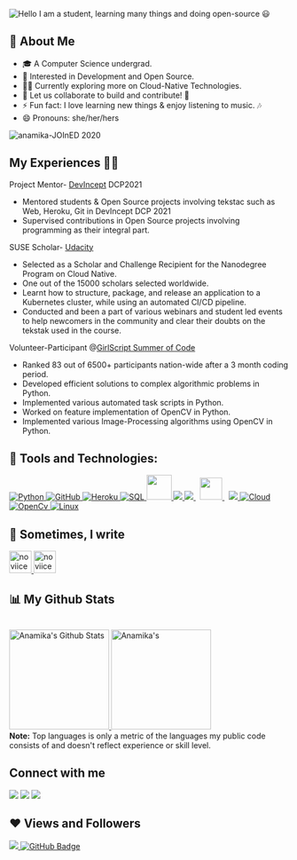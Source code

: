 ![Hello I am a student, learning many things and doing open-source  😃](https://user-images.githubusercontent.com/72334601/143047026-ab2349e8-9c98-43af-855d-139cbf5ee635.gif)

<!--
<a href="#"><img width="100%" height="auto" src="https://raw.githubusercontent.com/halfrost/halfrost/master/icons/header_.png" height="175px"/></a>

<h1 align="center">Hello <img src="https://raw.githubusercontent.com/MartinHeinz/MartinHeinz/master/wave.gif" width="30px">
</h1>
<h3 align="center">I am a student, learning many things and doing open-source. </h3>
<h3 align="center"> :smiley: </h3>
-->

## :girl: About Me

- 🎓 A Computer Science undergrad.
- 💬 Interested in Development and Open Source.
- 👨‍💻 Currently exploring more on Cloud-Native Technologies.
- :milky_way: Let us collaborate to build and contribute! :handshake:
- ⚡ Fun fact: I love learning new things & enjoy listening to music. :notes:
- 😄 Pronouns: she/her/hers

![anamika-JOInED 2020](https://user-images.githubusercontent.com/72334601/139013031-5310c79b-225a-4137-bb4b-62977c896b16.png)

<!--
<p align="center">
  <a href="https://github.com/ryo-ma/github-profile-trophy"><img width="100%" height="auto" align="center" src="https://github-profile-trophy.vercel.app/?username=noviicee&no-bg=true&theme=oldie&title=Joined2020" alt="noviicee" /></a
</p> -->
<!--<p align="left"> <a href="https://github.com/ryo-ma/github-profile-trophy"><img src="https://github-profile-trophy.vercel.app/?username=noviicee&no-bg=true&theme=oldie&title=Joined2020,Commit,PullRequest,Issues,Repositories,Stars" alt="noviicee" /></a> </p>-->


## My Experiences :woman_technologist:

Project Mentor- [DevIncept](https://www.devincept.com/) DCP2021
* Mentored students & Open Source projects involving tekstac such as Web, Heroku, Git in DevIncept DCP 2021
* Supervised contributions in Open Source projects involving programming as their integral part.

SUSE Scholar- [Udacity](https://www.udacity.com/)
<!--* [SUSE Cloud Native Foundations Scholar](https://www.udacity.com/scholarships/suse-cloud-native-foundations-scholarship)-->
* Selected as a Scholar and Challenge Recipient for the Nanodegree Program on Cloud Native.
* One out of the 15000 scholars selected worldwide.
* Learnt how to structure, package, and release an application to a Kubernetes cluster, while using an automated CI/CD pipeline.
* Conducted and been a part of various webinars and student led events to help newcomers in the community and clear their doubts on the tekstak used in the course.

Volunteer-Participant @[GirlScript Summer of Code](https://gssoc.girlscript.tech/)
* Ranked 83 out of 6500+ participants nation-wide after a 3 month coding period.
* Developed efficient solutions to complex algorithmic problems in Python.
* Implemented various automated task scripts in Python.
* Worked on feature implementation of OpenCV in Python.
* Implemented various Image-Processing algorithms using OpenCV in Python.


## 🚀 Tools and Technologies:

<p align="left"> 
    <a href="https://www.python.org" target="_blank"> <img src="https://img.icons8.com/color/48/000000/python--v1.png" alt="Python"> </a>
    <a href="https://www.github.com" target="_blank"> <img src="https://img.icons8.com/fluency/48/000000/github.png" alt="GitHub"/> </a> 
    <a href="https://www.heroku.com" target="_blank"> <img src="https://img.icons8.com/color/48/000000/heroku.png" alt="Heroku"/> </a> 
    <a href="https://en.wikipedia.org/wiki/SQL" target="_blank"> <img src="https://img.icons8.com/ios/50/000000/sql.png" alt="SQL"/> </a> 
    <a href="https://www.oracle.com/in/database/what-is-database/" target="_blank"> <img src="https://img.icons8.com/office/80/000000/add-database.png"/ width="45" height="45"> </a> 
    <a href="https://git-scm.com/" target="_blank"> <img src="https://img.icons8.com/color/48/000000/git.png"/> </a> 
    <a style="padding-right:8px;" href="https://ubuntu.com" target="_blank"> <img src="https://img.icons8.com/color/48/000000/ubuntu--v1.png"/> </a> 
    <a style="padding-right:8px;" href="https://www.microsoft.com/en-in/windows/" target="_blank"> <img src="https://img.icons8.com/office/40/000000/windows-10.png" width="40" height="40"> </a>
    <a href="https://www.docker.com/" target="_blank"> <img src="https://img.icons8.com/color/48/000000/docker.png" aly="Docker"/> </a> 
    <a href="https://en.wikipedia.org/wiki/Cloud_computing" target="_blank"> <img src="https://img.icons8.com/external-kiranshastry-gradient-kiranshastry/64/000000/external-cloud-multimedia-kiranshastry-gradient-kiranshastry.png" alt="Cloud"/> </a> 
    <a href="https://opencv.org/" target="_blank"> <img src="https://img.icons8.com/fluency/48/000000/opencv.png" alt="OpenCv" /> </a>
    <a href="https://www.linux.org/" target="_blank"> <img src="https://img.icons8.com/color/48/000000/linux.png" alt="Linux"/> </a>
    <!--<a href="https://yaml.org/spec/1.2.2/" target="_blank"> <img src="https://cdn2.vectorstock.com/i/1000x1000/18/66/yaml-file-document-icon-vector-24671866.jpg" width="45" height="45" alt="YAML"/> </a>-->
</p>
    
    
## :blue_book: Sometimes, I write

<p align="left"> 
  <a href="https://dev.to/noviicee"><img src="https://d2fltix0v2e0sb.cloudfront.net/dev-black.png" alt="noviicee" height="40" width="40" /> </a>
  <!--<a href="https://community.codenewbie.org/noviicee/"><img src="https://s3.amazonaws.com/codenewbie-assets/codenewbie+hashtag+logo.png" alt="noviicee" height="40" width="40" /> </a>-->
  <a href="https://anamika-singh-official.medium.com/"><img src="https://encrypted-tbn0.gstatic.com/images?q=tbn:ANd9GcT6QFDil7-YFr2PAIdSb4IBnEItDtfcjjGD5g&usqp=CAU" alt="noviicee" height="40" width="40" /> </a>
 </p>


## 📊 My Github Stats

  <br/>
    <a href="https://github.com/noviicee/github-readme-stats">
    <img alt="Anamika's Github Stats" height="180em" src="https://github-readme-stats.vercel.app/api?username=noviicee&show_icons=true&count_private=true&theme=react&hide_border=true&bg_color=0D1117" />
  </a>
  <a href="https://github.com/noviicee/github-readme-stats">
  <img alt=Anamika's Top Languages" height="180em" src="https://github-readme-stats.vercel.app/api/top-langs/?username=noviicee&langs_count=8&count_private=true&layout=compact&theme=react&hide_border=true&bg_color=0D1117" />
  </a>
  <br/>
  <b>Note:</b> Top languages is only a metric of the languages my public code consists of and doesn't reflect experience or skill level.
<br/>
    
<!--<p>&nbsp;<img align="center" src="https://github-readme-stats.vercel.app/api/?username=noviicee&show_icons=true&locale=en&theme=dark" alt="noviicee" /></p>-->
<!--
For a different theme of stats
<img align="center" src="https://github-readme-stats.vercel.app/api/?username=noviicee&show_icons=true&locale=en&theme=dark" />
-->
  
## Connect with me

<p align="left">

<a href = "https://linkedin.com/in/anamika-singh-0fficial/"><img src="https://img.icons8.com/fluent/48/000000/linkedin.png"/></a>
<a href = "https://twitter.com/reachtoana"><img src="https://img.icons8.com/fluent/48/000000/twitter.png"/></a>
<a href = "https://discord.gg/Anamika(P)"><img src="https://img.icons8.com/color/48/000000/discord-logo.png"/></a>
<!--
<a href = "https://www.instagram.com/anamikka.signh_official/"><img src="https://img.icons8.com/fluent/48/000000/instagram-new.png"/></a>
<a href = "https://www.youtube.com/channel/UC-NXT1lYAOPa3lrgWXqvuHA"><img src="https://img.icons8.com/color/48/000000/youtube-play.png"/></a>
## Connect with me:
<a href="https://dev.to/noviicee" target="blank"><img align="center" src="https://cdn.jsdelivr.net/npm/simple-icons@3.0.1/icons/dev-dot-to.svg" alt="noviicee" height="40" width="40" /></a>
<a href="https://www.hackerearth.com/@noviicee" target="blank"><img align="center" src="https://cdn.jsdelivr.net/npm/simple-icons@3.0.1/icons/hackerearth.svg" alt="@noviicee" height="40" width="40" /></a>
<a href="https://auth.geeksforgeeks.org/user/noviicee" target="blank"><img align="center" src="https://cdn.jsdelivr.net/npm/simple-icons@3.0.1/icons/geeksforgeeks.svg" alt="noviicee" height="40" width="40" /></a>
-->

</p>


## ❤ Views and Followers
<a href="https://github.com/Meghna-DAS/github-profile-views-counter">
    <img src="https://komarev.com/ghpvc/?username=noviicee">
</a>
<a href="https://github.com/noviicee?tab=followers">
  <img src="https://img.shields.io/github/followers/noviicee?label=Followers&style=social" alt="GitHub Badge">
</a>
